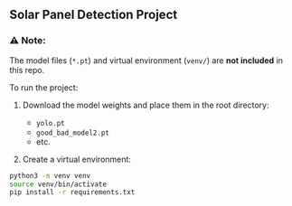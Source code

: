 ## Solar Panel Detection Project

### ⚠️ Note:
The model files (`*.pt`) and virtual environment (`venv/`) are **not included** in this repo.

To run the project:
1. Download the model weights and place them in the root directory:
   - `yolo.pt`
   - `good_bad_model2.pt`
   - etc.

2. Create a virtual environment:
```bash
python3 -m venv venv
source venv/bin/activate
pip install -r requirements.txt
